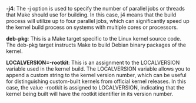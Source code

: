 **-j4**: The -j option is used to specify the number of parallel jobs or threads that Make should use for building. In this case, j4 means that the build process will utilize up to four parallel jobs, which can significantly speed up the kernel build process on systems with multiple cores or processors.

**deb-pkg**: This is a Make target specific to the Linux kernel source code. The deb-pkg target instructs Make to build Debian binary packages of the kernel.

**LOCALVERSION=-rootkit**: This is an assignment to the LOCALVERSION variable used in the kernel build. The LOCALVERSION variable allows you to append a custom string to the kernel version number, which can be useful for distinguishing custom-built kernels from official kernel releases. In this case, the value -rootkit is assigned to LOCALVERSION, indicating that the kernel being built will have the rootkit identifier in its version number.
